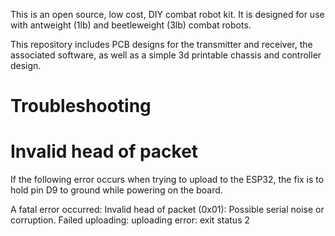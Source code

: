 This is an open source, low cost, DIY combat robot kit. It is designed for use with antweight (1lb) and beetleweight (3lb) combat robots.

This repository includes PCB designs for the transmitter and receiver, the associated software, as well as a simple 3d printable chassis and controller design.


# Troubleshooting

# Invalid head of packet
If the following error occurs when trying to upload to the ESP32, the fix is to hold pin D9 to ground while powering on the board.

A fatal error occurred: Invalid head of packet (0x01): Possible serial noise or corruption.
Failed uploading: uploading error: exit status 2
